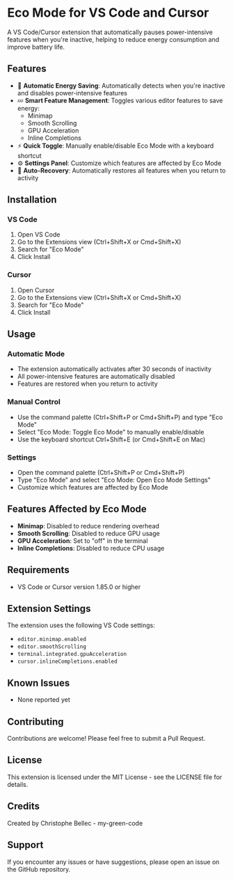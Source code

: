 # Eco Mode for VS Code and Cursor

A VS Code/Cursor extension that automatically pauses power-intensive features when you're inactive, helping to reduce energy consumption and improve battery life.

## Features

- 🚀 **Automatic Energy Saving**: Automatically detects when you're inactive and disables power-intensive features
- 💤 **Smart Feature Management**: Toggles various editor features to save energy:
  - Minimap
  - Smooth Scrolling
  - GPU Acceleration
  - Inline Completions
- ⚡ **Quick Toggle**: Manually enable/disable Eco Mode with a keyboard shortcut
- ⚙️ **Settings Panel**: Customize which features are affected by Eco Mode
- 🔄 **Auto-Recovery**: Automatically restores all features when you return to activity

## Installation

### VS Code

1. Open VS Code
2. Go to the Extensions view (Ctrl+Shift+X or Cmd+Shift+X)
3. Search for "Eco Mode"
4. Click Install

### Cursor

1. Open Cursor
2. Go to the Extensions view (Ctrl+Shift+X or Cmd+Shift+X)
3. Search for "Eco Mode"
4. Click Install

## Usage

### Automatic Mode

- The extension automatically activates after 30 seconds of inactivity
- All power-intensive features are automatically disabled
- Features are restored when you return to activity

### Manual Control

- Use the command palette (Ctrl+Shift+P or Cmd+Shift+P) and type "Eco Mode"
- Select "Eco Mode: Toggle Eco Mode" to manually enable/disable
- Use the keyboard shortcut Ctrl+Shift+E (or Cmd+Shift+E on Mac)

### Settings

- Open the command palette (Ctrl+Shift+P or Cmd+Shift+P)
- Type "Eco Mode" and select "Eco Mode: Open Eco Mode Settings"
- Customize which features are affected by Eco Mode

## Features Affected by Eco Mode

- **Minimap**: Disabled to reduce rendering overhead
- **Smooth Scrolling**: Disabled to reduce GPU usage
- **GPU Acceleration**: Set to "off" in the terminal
- **Inline Completions**: Disabled to reduce CPU usage

## Requirements

- VS Code or Cursor version 1.85.0 or higher

## Extension Settings

The extension uses the following VS Code settings:

- `editor.minimap.enabled`
- `editor.smoothScrolling`
- `terminal.integrated.gpuAcceleration`
- `cursor.inlineCompletions.enabled`

## Known Issues

- None reported yet

## Contributing

Contributions are welcome! Please feel free to submit a Pull Request.

## License

This extension is licensed under the MIT License - see the LICENSE file for details.

## Credits

Created by Christophe Bellec - my-green-code

## Support

If you encounter any issues or have suggestions, please open an issue on the GitHub repository.
